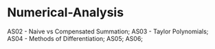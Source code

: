 # Numerical-Analysis

AS02 - Naive vs Compensated Summation;
AS03 - Taylor Polynomials;
AS04 - Methods of Differentiation;
AS05;
AS06;
